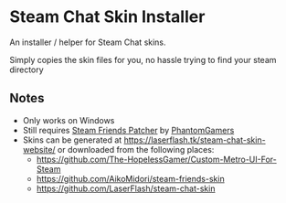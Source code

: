 # Steam Chat Skin Installer

An installer / helper for Steam Chat skins. 

Simply copies the skin files for you, no hassle trying to find your steam directory

## Notes

- Only works on Windows
- Still requires [Steam Friends Patcher](https://github.com/PhantomGamers/SteamFriendsPatcher/releases) by [PhantomGamers](https://github.com/PhantomGamers)
- Skins can be generated at <https://laserflash.tk/steam-chat-skin-website/> or downloaded from the following places:
    - <https://github.com/The-HopelessGamer/Custom-Metro-UI-For-Steam>
    - <https://github.com/AikoMidori/steam-friends-skin>
    - <https://github.com/LaserFlash/steam-chat-skin>